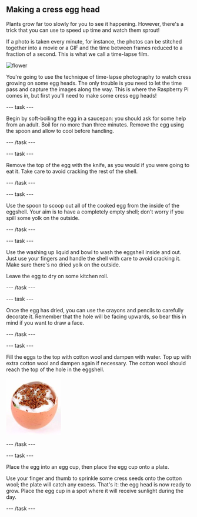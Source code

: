 ## Making a cress egg head

Plants grow far too slowly for you to see it happening. However, there's a trick that you can use to speed up time and watch them sprout!

If a photo is taken every minute, for instance, the photos can be stitched together into a movie or a GIF and the time between frames reduced to a fraction of a second. This is what we call a time-lapse film.

![flower](images/flower.gif)

You're going to use the technique of time-lapse photography to watch cress growing on some egg heads. The only trouble is you need to let the time pass and capture the images along the way. This is where the Raspberry Pi comes in, but first you'll need to make some cress egg heads!

--- task ---

Begin by soft-boiling the egg in a saucepan: you should ask for some help from an adult. Boil for no more than three minutes. Remove the egg using the spoon and allow to cool before handling.

--- /task ---

--- task ---

Remove the top of the egg with the knife, as you would if you were going to eat it. Take care to avoid cracking the rest of the shell.

--- /task ---

--- task ---

Use the spoon to scoop out all of the cooked egg from the inside of the eggshell. Your aim is to have a completely empty shell; don't worry if you spill some yolk on the outside.

--- /task ---

--- task ---

Use the washing up liquid and bowl to wash the eggshell inside and out. Just use your fingers and handle the shell with care to avoid cracking it. Make sure there's no dried yolk on the outside.

Leave the egg to dry on some kitchen roll.

--- /task ---

--- task ---

Once the egg has dried, you can use the crayons and pencils to carefully decorate it. Remember that the hole will be facing upwards, so bear this in mind if you want to draw a face.

--- /task ---

--- task ---

Fill the eggs to the top with cotton wool and dampen with water. Top up with extra cotton wool and dampen again if necessary. The cotton wool should reach the top of the hole in the eggshell.

![](images/making-cress-egg-head.jpg)

--- /task ---

--- task ---

Place the egg into an egg cup, then place the egg cup onto a plate.

Use your finger and thumb to sprinkle some cress seeds onto the cotton wool; the plate will catch any excess. That's it: the egg head is now ready to grow. Place the egg cup in a spot where it will receive sunlight during the day.

--- /task ---




